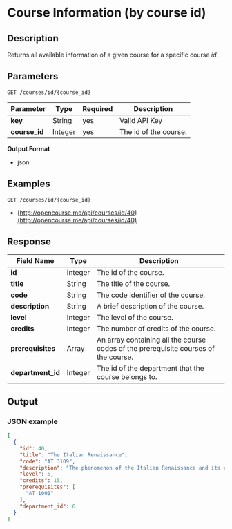 # Course Information (by course id)

## Description

Returns all available information of a given course for a specific course _id_.

## Parameters

`GET /courses/id/{course_id}`

Parameter  | Type | Required | Description
------- | ------- | ------ | --------
**key** |  String | yes   | Valid API Key
**course_id** | Integer | yes | The id of the course.

**Output Format**

- json

## Examples

`GET /courses/id/{course_id}`

- [http://opencourse.me/api/courses/id/40](http://opencourse.me/api/courses/id/40)


## Response

Field Name   |  Type    | Description
------------|   -------- |  --------- |
**id**  | Integer  | The id of the course.
**title** | String | The title of the course.
**code** | String | The code identifier of the course. 
**description**  | String   |  A brief description of the course.
**level** | Integer | The level of the course.
**credits** | Integer | The number of credits of the course.
**prerequisites** | Array  |  An array containing all the course codes of the prerequisite courses of the course.
**department_id** |  Integer   | The id of the department that the course belongs to.


## Output

### JSON example

```json 
[
  {
    "id": 40,
    "title": "The Italian Renaissance",
    "code": "AT 3109",
    "description": "The phenomenon of the Italian Renaissance and its relation to political, social and economic circumstances. The emergence and function of the arts in shaping the physical and ideological appearance of the Italian cities/centers of power.",
    "level": 6,
    "credits": 15,
    "prerequisites": [
      "AT 1001"
    ],
    "department_id": 6
  }
]
```